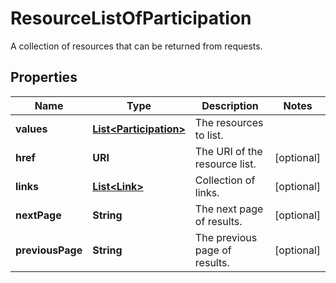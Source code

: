 

# ResourceListOfParticipation

A collection of resources that can be returned from requests.

## Properties

Name | Type | Description | Notes
------------ | ------------- | ------------- | -------------
**values** | [**List&lt;Participation&gt;**](Participation.md) | The resources to list. | 
**href** | **URI** | The URI of the resource list. |  [optional]
**links** | [**List&lt;Link&gt;**](Link.md) | Collection of links. |  [optional]
**nextPage** | **String** | The next page of results. |  [optional]
**previousPage** | **String** | The previous page of results. |  [optional]



